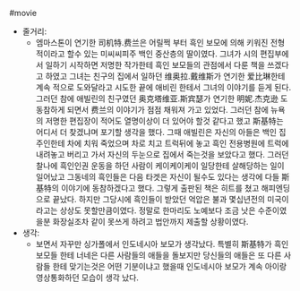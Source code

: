#movie 
- 줄거리:
    - 엠마스톤이 연기한 司机特.费兰은 어릴쩍 부터 흑인 보모에 의해 키워진 전형적이라고 할수 있는 미씨씨피주 백인 중산층의 딸이였다. 그녀가 시의 편집부에서 일하기 시작하면 저명한 작가한테 흑인 보모들의 관점에서 다룬 책을 쓰겠다고 하였고 그녀는 친구의 집에서 일하던 维奥拉.戴维斯가 연기한 爱比琳한테 계속 적으로 도와달라고 시도한 끝에 애비린 한테서 그녀의 이야기를 듣게 된다. 그러던 참에 애빌린의 친구였던 奥克塔维亚.斯宾瑟가 연기한 明妮.杰克逊 도 동참하게 되면서 费兰의 이야기가 점점 채워져 가고 있었다. 그러던 참에 뉴욕의 저명한 편집장이 적어도 열명이상이 더 있어야 할것 같다고 했고 斯基特는 어디서 더 찾겠냐며 포기할 생각을 했다. 그때 애빌린은 자신의 아들은 백인 집주인한테 차에 치워 죽었으며 차로 치고 트럭뒤에 놓고 흑인 전용병원에 트럭에 내려놓고 버리고 가서 자신의 두눈으로 집에서 죽는것을 보았다고 했다. 그러던 찰나에 흑인인권 운동을 하던 사람이 케이케이케이 일당한테 살해당하는 일이 일어났고 그동네의 흑인들은 다음 타겟은 자신이 될수도 있다는 생각에 다들 斯基特의 이야기에 동참하겠다고 했다. 그렇게 출판된 책은 히트를 쳤고 해피엔딩으로 끝났다. 하지만 그당시에 흑인들이 받았던 억압은 불과 몇십년전의 미국이라고는 상상도 못할만큼이였다. 정말로 한마리도 노예보다 조금 낫은 수준이였을분 화장실조차 같이 못쓰게 하려고 법안까지 제출할 상황이였다.
- 생각:
    - 보면서 자꾸만 싱가폴에서 인도네시아 보모가 생각났다. 특별히 斯基特가 흑인 보모들 한테 너네은 다른 사람들의 애들을 돌보지만 당신들의 애들은 또 다른 사람들 한테 맞기는것은 어떤 기분이냐고 했을때 인도네시아 보모가 계속 아이랑 영상통화하던 모습이 생각 났다.
